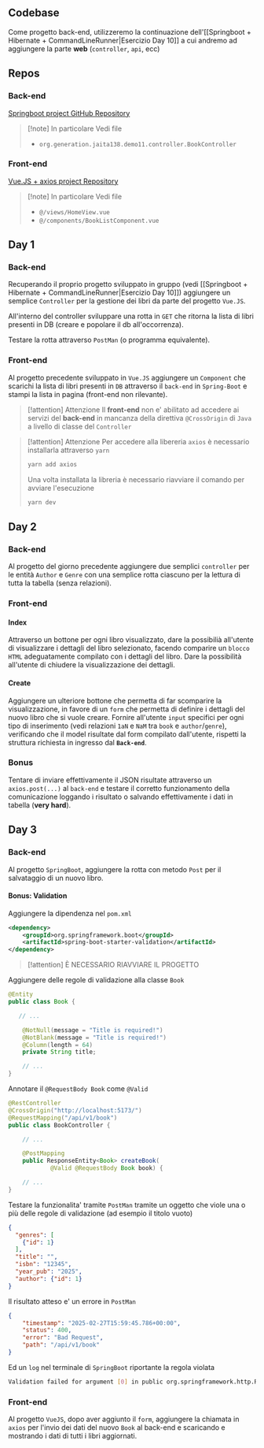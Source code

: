
## Codebase
Come progetto back-end, utilizzeremo la continuazione dell'[[Springboot + Hibernate + CommandLineRunner|Esercizio Day 10]] a cui andremo ad aggiungere la parte **web** (`controller`, `api`, ecc)
## Repos
### Back-end
[Springboot project GitHub Repository](https://github.com/Guybrush3791/gen-jaita138-springboot-controller-1)
> [!note] In particolare
> Vedi file 
> - `org.generation.jaita138.demo11.controller.BookController`
### Front-end
[Vue.JS + axios project Repository](https://github.com/Guybrush3791/gen-jaita138-vuejs-1)
> [!note] In particolare
> Vedi file 
> - `@/views/HomeView.vue` 
> - `@/components/BookListComponent.vue`
## Day 1
### Back-end
Recuperando il proprio progetto sviluppato in gruppo (vedi [[Springboot + Hibernate + CommandLineRunner|Esercizio Day 10]]) aggiungere un semplice `Controller` per la gestione dei libri da parte del progetto `Vue.JS`.

All'interno del controller sviluppare una rotta in `GET` che ritorna la lista di libri presenti in DB (creare e popolare il db all'occorrenza).

Testare la rotta attraverso `PostMan` (o programma equivalente).

### Front-end
Al progetto precedente sviluppato in `Vue.JS` aggiungere un `Component` che scarichi la lista di libri presenti in `DB` attraverso il `back-end` in `Spring-Boot` e stampi la lista in pagina (front-end non rilevante).

> [!attention] Attenzione
> Il **front-end** non e' abilitato ad accedere ai servizi del **back-end** in mancanza della direttiva `@CrossOrigin` di `Java` a livello di classe del `Controller`

> [!attention] Attenzione
> Per accedere alla libereria `axios` è necessario installarla attraverso `yarn`
> ```sh
> yarn add axios
> ```
> Una volta installata la libreria è necessario riavviare il comando per avviare l'esecuzione
> ```sh
> yarn dev
> ```

## Day 2
### Back-end
Al progetto del giorno precedente aggiungere due semplici `controller` per le entità `Author` e `Genre` con una semplice rotta ciascuno per la lettura di tutta la tabella (senza relazioni).
### Front-end
#### Index
Attraverso un bottone per ogni libro visualizzato, dare la possibilià all'utente di visualizzare i dettagli del libro selezionato, facendo comparire un `blocco HTML` adeguatamente compilato con i dettagli del libro. Dare la possibilità all'utente di chiudere la visualizzazione dei dettagli.
#### Create
Aggiungere un ulteriore bottone che permetta di far scomparire la visualizzazione, in favore di un `form` che permetta di definire i dettagli del nuovo libro che si vuole creare. Fornire all'utente `input` specifici per ogni tipo di inserimento (vedi relazioni `1aN` e `NaM` tra `book` e `author`/`genre`), verificando che il model risultate dal form compilato dall'utente, rispetti la struttura richiesta in ingresso dal **`Back-end`**. 

### Bonus
Tentare di inviare effettivamente il JSON risultate attraverso un `axios.post(...)` al `back-end` e testare il corretto funzionamento della comunicazione loggando i risultato o salvando effettivamente i dati in tabella (**very hard**).
## Day 3
### Back-end
Al progetto `SpringBoot`, aggiungere la rotta con metodo `Post` per il salvataggio di un nuovo libro.
#### Bonus: Validation
Aggiungere la dipendenza nel `pom.xml`
```xml
<dependency>
	<groupId>org.springframework.boot</groupId>
	<artifactId>spring-boot-starter-validation</artifactId>
</dependency>
```
> [!attention] È NECESSARIO RIAVVIARE IL PROGETTO

Aggiungere delle regole di validazione alla classe `Book`
```java
@Entity
public class Book {

   // ...

    @NotNull(message = "Title is required!")
    @NotBlank(message = "Title is required!")
    @Column(length = 64)
    private String title;

	// ...
}
```
Annotare il `@RequestBody Book` come `@Valid`
```java
@RestController
@CrossOrigin("http://localhost:5173/")
@RequestMapping("/api/v1/book")
public class BookController {

    // ...

    @PostMapping
    public ResponseEntity<Book> createBook(
            @Valid @RequestBody Book book) {

	// ...
}
```
Testare la funzionalita' tramite `PostMan` tramite un oggetto che viole una o più delle regole di validazione (ad esempio il titolo vuoto)
```json
{
  "genres": [
    {"id": 1}
  ],
  "title": "",
  "isbn": "12345",
  "year_pub": "2025",
  "author": {"id": 1}
}
```
Il risultato atteso e' un errore in `PostMan`
```json
{
    "timestamp": "2025-02-27T15:59:45.786+00:00",
    "status": 400,
    "error": "Bad Request",
    "path": "/api/v1/book"
}
```
Ed un `log` nel terminale di `SpringBoot` riportante la regola violata
```sh
Validation failed for argument [0] in public org.springframework.http.ResponseEntity<org.generation.jaita138.demo11.db.entity.Book> org.generation.jaita138.demo11.controller.BookController.createBook(org.generation.jaita138.demo11.db.entity.Book): [Field error in object 'book' on field 'title': rejected value []; codes [NotBlank.book.title,NotBlank.title,NotBlank.java.lang.String,NotBlank]; arguments [org.springframework.context.support.DefaultMessageSourceResolvable: codes [book.title,title]; arguments []; default message [title]]; default message [Title is required!]] ]
```
### Front-end
Al progetto `VueJS`, dopo aver aggiunto il `form`, aggiungere la chiamata in `axios` per l'invio dei dati del nuovo `Book` al back-end e scaricando e mostrando i dati di tutti i libri aggiornati.